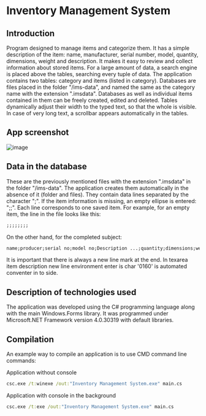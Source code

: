 # Inventory Management System
## Introduction
Program designed to manage items and categorize them. It has a simple description of the item: name, manufacturer, serial number, model, quantity, dimensions, weight and description. It makes it easy to review and collect information about stored items. For a large amount of data, a search engine is placed above the tables, searching every tuple of data. The application contains two tables: category and items (listed in category). Databases are files placed in the folder "/ims-data", and named the same as the category name with the extension ".imsdata". Databases as well as individual items contained in them can be freely created, edited and deleted. Tables dynamically adjust their width to the typed text, so that the whole is visible. In case of very long text, a scrollbar appears automatically in the tables.
## App screenshot
![image](https://user-images.githubusercontent.com/101213292/222105464-f142b474-5336-46ff-8aa1-f64901a76f41.png)
## Data in the database
These are the previously mentioned files with the extension ".imsdata" in the folder "/ims-data". The application creates them automatically in the absence of it (folder and files). They contain data lines separated by the character ";". If the item information is missing, an empty ellipse is entered: ";;". Each line corresponds to one saved item. For example, for an empty item, the line in the file looks like this:
```txt
;;;;;;;;
```
On the other hand, for the completed subject:
```txt
name;producer;serial no;model no;Description ...;quantity;dimensions;weight;
```
It is important that there is always a new line mark at the end. In texarea item description new line environment enter is char '0160' is automated conventer in to side.
## Description of technologies used
The application was developed using the C# programming language along with the main Windows.Forms library. It was programmed under Microsoft.NET Framework version 4.0.30319 with default libraries.
## Compilation
An example way to compile an application is to use CMD command line commands:

Application without console
```bat
csc.exe /t:winexe /out:"Inventory Management System.exe" main.cs
```
Application with console in the background
```bat
csc.exe /t:exe /out:"Inventory Management System.exe" main.cs
```
